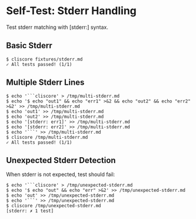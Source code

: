 # Self-Test: Stderr Handling

Test stderr matching with [stderr:] syntax.

## Basic Stderr

```cliscore
$ cliscore fixtures/stderr.md
✓ All tests passed! (1/1)
```

## Multiple Stderr Lines

```cliscore
$ echo '```cliscore' > /tmp/multi-stderr.md
$ echo '$ echo "out1" && echo "err1" >&2 && echo "out2" && echo "err2" >&2' >> /tmp/multi-stderr.md
$ echo 'out1' >> /tmp/multi-stderr.md
$ echo 'out2' >> /tmp/multi-stderr.md
$ echo '[stderr: err1]' >> /tmp/multi-stderr.md
$ echo '[stderr: err2]' >> /tmp/multi-stderr.md
$ echo '```' >> /tmp/multi-stderr.md
$ cliscore /tmp/multi-stderr.md
✓ All tests passed! (1/1)
```

## Unexpected Stderr Detection

When stderr is not expected, test should fail:

```cliscore
$ echo '```cliscore' > /tmp/unexpected-stderr.md
$ echo '$ echo "out" && echo "err" >&2' >> /tmp/unexpected-stderr.md
$ echo 'out' >> /tmp/unexpected-stderr.md
$ echo '```' >> /tmp/unexpected-stderr.md
$ cliscore /tmp/unexpected-stderr.md
[stderr: ✗ 1 test]
```
